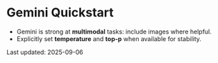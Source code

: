 # Gemini Quickstart

- Gemini is strong at **multimodal** tasks: include images where helpful.
- Explicitly set **temperature** and **top-p** when available for stability.

Last updated: 2025-09-06

